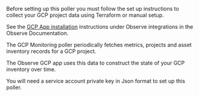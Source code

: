 Before setting up this poller you must follow the set up instructions to collect your GCP project data using Terraform or manual setup.

See the [GCP App installation](https://docs.observeinc.com/en/latest/content/integrations/gcp/gcp.html#installation) instructions under Observe integrations in the Observe Documentation.


The GCP Monitoring poller periodically fetches metrics, projects and asset inventory records for a GCP project.

The Observe GCP app uses this data to construct the state of your GCP inventory over time.

You will need a service account private key in Json format to set up this poller.